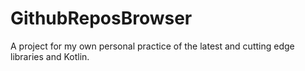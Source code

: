 # GithubReposBrowser
A project for my own personal practice of the latest and cutting edge libraries and Kotlin.
